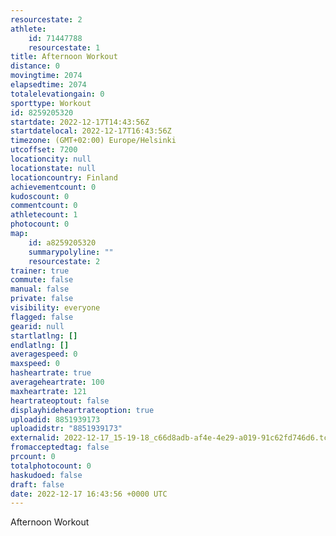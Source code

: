```yaml
---
resourcestate: 2
athlete:
    id: 71447788
    resourcestate: 1
title: Afternoon Workout
distance: 0
movingtime: 2074
elapsedtime: 2074
totalelevationgain: 0
sporttype: Workout
id: 8259205320
startdate: 2022-12-17T14:43:56Z
startdatelocal: 2022-12-17T16:43:56Z
timezone: (GMT+02:00) Europe/Helsinki
utcoffset: 7200
locationcity: null
locationstate: null
locationcountry: Finland
achievementcount: 0
kudoscount: 0
commentcount: 0
athletecount: 1
photocount: 0
map:
    id: a8259205320
    summarypolyline: ""
    resourcestate: 2
trainer: true
commute: false
manual: false
private: false
visibility: everyone
flagged: false
gearid: null
startlatlng: []
endlatlng: []
averagespeed: 0
maxspeed: 0
hasheartrate: true
averageheartrate: 100
maxheartrate: 121
heartrateoptout: false
displayhideheartrateoption: true
uploadid: 8851939173
uploadidstr: "8851939173"
externalid: 2022-12-17_15-19-18_c66d8adb-af4e-4e29-a019-91c62fd746d6.tcx
fromacceptedtag: false
prcount: 0
totalphotocount: 0
haskudoed: false
draft: false
date: 2022-12-17 16:43:56 +0000 UTC
---
```

Afternoon Workout